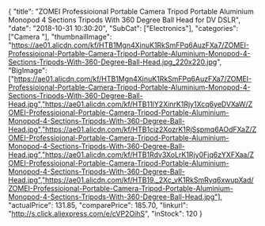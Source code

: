 {
	"title": "ZOMEI Professioional Portable Camera Tripod Portable Aluminium Monopod 4 Sections Tripods With 360 Degree Ball Head for DV DSLR",
	"date": "2018-10-31 10:30:20",
	"SubCat": ["Electronics"],
	"categories": ["Camera "],
	"thumbnailImage": "https://ae01.alicdn.com/kf/HTB1Mgn4XjnuK1RkSmFPq6AuzFXa7/ZOMEI-Professioional-Portable-Camera-Tripod-Portable-Aluminium-Monopod-4-Sections-Tripods-With-360-Degree-Ball-Head.jpg_220x220.jpg",
	"BigImage": ["https://ae01.alicdn.com/kf/HTB1Mgn4XjnuK1RkSmFPq6AuzFXa7/ZOMEI-Professioional-Portable-Camera-Tripod-Portable-Aluminium-Monopod-4-Sections-Tripods-With-360-Degree-Ball-Head.jpg","https://ae01.alicdn.com/kf/HTB11IY2XinrK1Rjy1Xcq6yeDVXaW/ZOMEI-Professioional-Portable-Camera-Tripod-Portable-Aluminium-Monopod-4-Sections-Tripods-With-360-Degree-Ball-Head.jpg","https://ae01.alicdn.com/kf/HTB1ciz2XozrK1RjSspmq6AOdFXaZ/ZOMEI-Professioional-Portable-Camera-Tripod-Portable-Aluminium-Monopod-4-Sections-Tripods-With-360-Degree-Ball-Head.jpg","https://ae01.alicdn.com/kf/HTB1Rdv3XoLrK1Rjy0Fjq6zYXFXaa/ZOMEI-Professioional-Portable-Camera-Tripod-Portable-Aluminium-Monopod-4-Sections-Tripods-With-360-Degree-Ball-Head.jpg","https://ae01.alicdn.com/kf/HTB19._2Xc_vK1RkSmRyq6xwupXad/ZOMEI-Professioional-Portable-Camera-Tripod-Portable-Aluminium-Monopod-4-Sections-Tripods-With-360-Degree-Ball-Head.jpg"],
	"actualPrice": 131.85,
	"comparePrice": 185.70,
	"linkurl": "http://s.click.aliexpress.com/e/cVP2OihS",
	"inStock": 120
}
